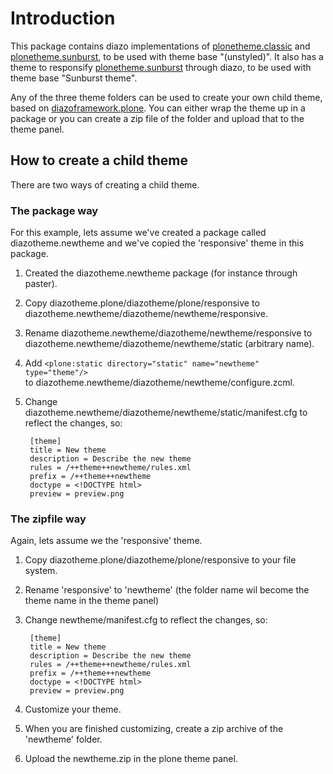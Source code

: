 Introduction
============
This package contains diazo implementations of
[plonetheme.classic](https://github.com/plone/plonetheme.classic)
and
[plonetheme.sunburst](https://github.com/plone/plonetheme.sunburst),
to be used with theme base "(unstyled)". It also has a theme to 
responsify 
[plonetheme.sunburst](https://github.com/plone/plonetheme.sunburst) 
through diazo, to be used with theme base "Sunburst theme".


Any of the three theme folders can be used to create your own child
theme, based on 
[diazoframework.plone](https://github.com/TH-code/diazoframework.plone).
You can either wrap the theme up in a package or you can create a zip 
file of the folder and upload that to the theme panel.

How to create a child theme
---------------------------
There are two ways of creating a child theme.

### The package way
For this example, lets assume we've created a package called
diazotheme.newtheme and we've copied the 'responsive' theme in this 
package.

1. Created the diazotheme.newtheme package (for instance through paster).
2. Copy diazotheme.plone/diazotheme/plone/responsive to
   diazotheme.newtheme/diazotheme/newtheme/responsive.
3. Rename diazotheme.newtheme/diazotheme/newtheme/responsive
   to diazotheme.newtheme/diazotheme/newtheme/static (arbitrary 
   name).
4. Add `<plone:static directory="static" name="newtheme" type="theme"/>`  
   to diazotheme.newtheme/diazotheme/newtheme/configure.zcml.
5. Change diazotheme.newtheme/diazotheme/newtheme/static/manifest.cfg
   to reflect the changes, so:

        [theme]
        title = New theme
        description = Describe the new theme
        rules = /++theme++newtheme/rules.xml
        prefix = /++theme++newtheme
        doctype = <!DOCTYPE html>
        preview = preview.png

### The zipfile way
Again, lets assume we the 'responsive' theme.

1. Copy diazotheme.plone/diazotheme/plone/responsive to your file system.
2. Rename 'responsive' to 'newtheme' (the folder name wil become the
   theme name in the theme panel)
3. Change newtheme/manifest.cfg
   to reflect the changes, so:

        [theme]
        title = New theme
        description = Describe the new theme
        rules = /++theme++newtheme/rules.xml
        prefix = /++theme++newtheme
        doctype = <!DOCTYPE html>
        preview = preview.png

4. Customize your theme.
5. When you are finished customizing, create a zip archive of the 'newtheme'
   folder.
6. Upload the newtheme.zip in the plone theme panel.

